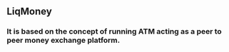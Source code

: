## LiqMoney
### It is based on the concept of running ATM acting as a peer to peer money exchange platform. 
